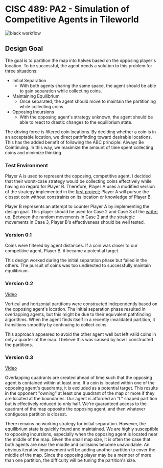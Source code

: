 # CISC 489: PA2 - Simulation of Competitive Agents in Tileworld

![black workflow](https://github.com/scottfones/tileworld_2/actions/workflows/black.yml/badge.svg)

## Design Goal

The goal is to partition the map into halves based on the opposing player's location. To be successful, the agent needs a solution to this problem for three situations:

- Initial Separation
  - With both agents sharing the same space, the agent should be able to gain separation while collecting coins.
- Maintaining Equilibrium
  - Once separated, the agent should move to maintain the partitioning while collecting coins.
- Opposing Incursions
  - With the opposing agent's strategy unknown, the agent should be able to react to drastic changes to the equilibrium state.

The driving force is filtered coin locations. By deciding whether a coin is in an acceptable location, we direct pathfinding toward desirable locations. This has the added benefit of following the ABC principle: Always Be Cointinuing. In this way, we maximize the amount of time spent collecting coins and minimize thinking.

### Test Environment

Player A is used to represent the opposing, competitive agent. I decided that their worst-case strategy would be collecting coins effectively while having no regard for Player B. Therefore, Player A uses a modified version of the strategy implemented in the [first project](https://github.com/scottfones/Tileworld); Player A will pursue the closest coin without constraints on its location or knowledge of Player B.

Player B represents an attempt to counter Player A by implementing the design goal. This player should be used for Case 2
and Case 3 of the [write-up](./Programming%20Assignment%202.pdf). Between the random movements in Case 2 and the strategic movements in Case 3, Player B's effectiveness should be well tested.

### Version 0.1

Coins were filtered by agent distances. If a coin was closer to our competitive agent, Player B, it became a potential target.

This design worked during the initial separation phase but failed in the others. The pursuit of coins was too undirected to successfully maintain equilibrium.

### Version 0.2

[Video](https://youtu.be/ngetk3HWgeQ)

Vertical and horizontal partitions were constructed independently based on the opposing agent's location. The initial separation phase resulted in overlapping agents, but this might be due to their equivalent pathfinding algorithms. When the agent finds itself in a recently invalidated partition, it transitions smoothly by continuing to collect coins.

This approach appeared to avoid the other agent well but left valid coins in only a quarter of the map. I believe this was caused by how I constructed the partitions.

### Version 0.3

[Video](https://youtu.be/Y1_S05nIBHw)

Overlapping quadrants are created ahead of time such that the opposing agent is contained within at least one. If a coin is located within one of the opposing agent's quadrants, it is excluded as a potential target. This results in the opponent "owning" at least one quadrant of the map or more if they are located at the boundaries. Our agent is afforded an "L" shaped partition but is effectively reduced to only half. We're guaranteed access to the quadrant of the map opposite the opposing agent, and then whatever contiguous partition is closest.

There remains no working strategy for initial separation. However, the equilibrium state is quickly found and maintained. We are highly susceptible to opposing incursions, especially when the opposing agent is located near the middle of the map. Given the small map size, it is often the case that both agents are near the middle and collisions become unavoidable.
An obvious iterative improvement will be adding another partition to cover the middle of the map. Since the opposing player may be a member of more than one partition, the difficulty will be tuning the partition's size.
